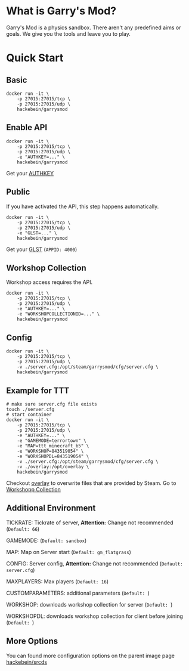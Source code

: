 # What is Garry's Mod?

Garry's Mod is a physics sandbox. There aren't any predefined aims or goals. We give you the tools and leave you to play.

# Quick Start

## Basic

```
docker run -it \
    -p 27015:27015/tcp \
    -p 27015:27015/udp \
    hackebein/garrysmod
```

## Enable API

```
docker run -it \
    -p 27015:27015/tcp \
    -p 27015:27015/udp \
    -e "AUTHKEY=..." \
    hackebein/garrysmod
```
Get your [AUTHKEY](http://steamcommunity.com/dev/apikey)

## Public
If you have activated the API, this step happens automatically.

```
docker run -it \
    -p 27015:27015/tcp \
    -p 27015:27015/udp \
    -e "GLST=..." \
    hackebein/garrysmod
```

Get your [GLST](http://steamcommunity.com/dev/managegameservers) (`APPID: 4000`)

## Workshop Collection
Workshop access requires the API.

```
docker run -it \
    -p 27015:27015/tcp \
    -p 27015:27015/udp \
    -e "AUTHKEY=..." \
    -e "WORKSHOPCOLLECTIONID=..." \
    hackebein/garrysmod
```

## Config

```
docker run -it \
    -p 27015:27015/tcp \
    -p 27015:27015/udp \
    -v ./server.cfg:/opt/steam/garrysmod/cfg/server.cfg \
    hackebein/garrysmod
```

## Example for TTT
```
# make sure server.cfg file exists
touch ./server.cfg
# start container
docker run -it \
    -p 27015:27015/tcp \
    -p 27015:27015/udp \
    -e "AUTHKEY=..." \
    -e "GAMEMODE=terrortown" \
    -e "MAP=ttt_minecraft_b5" \
    -e "WORKSHOP=843519054" \
    -e "WORKSHOPDL=843519054" \
    -v ./server.cfg:/opt/steam/garrysmod/cfg/server.cfg \
    -v ./overlay:/opt/overlay \
    hackebein/garrysmod
```

Checkout [overlay](https://github.com/Hackebein/docker-srcds#overlay-folder) to overwrite files that are provided by Steam.
Go to [Workshopp Collection](https://steamcommunity.com/sharedfiles/filedetails/?id=843519054)

## Additional Environment

TICKRATE: Tickrate of server, **Attention:** Change not recommended
(`Default: 66`)

GAMEMODE:
(`Default: sandbox`)

MAP: Map on Server start
(`Default: gm_flatgrass`)

CONFIG: Server config, **Attention:** Change not recommended
(`Default: server.cfg`)

MAXPLAYERS: Max players
(`Default: 16`)

CUSTOMPARAMETERS: additional parameters
(`Default: `)

WORKSHOP: downloads workshop collection for server
(`Default: `)

WORKSHOPDL: downloads workshop collection for client before joining
(`Default: `)

## More Options

You can found more configuration options on the parent image page [hackebein/srcds](https://github.com/Hackebein/docker-srcds)
